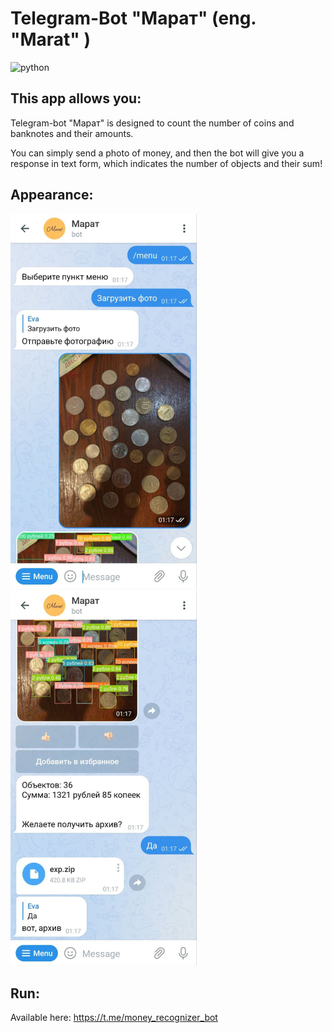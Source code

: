 # Telegram-Bot "Марат" (eng. "Marat" )
![python](https://img.shields.io/github/languages/top/evabronskayaa/coin_recognizer_bot)

## This app allows you:
Telegram-bot "Марат" is designed to count the number of coins and banknotes and their amounts.

You can simply send a photo of money, and then the bot will give you a response in text form, which indicates the number of 
objects and their sum!

## Appearance:
![image1](readme-pics/1.jpg)
![image2](readme-pics/2.jpg)

## Run:
Available here: https://t.me/money_recognizer_bot
